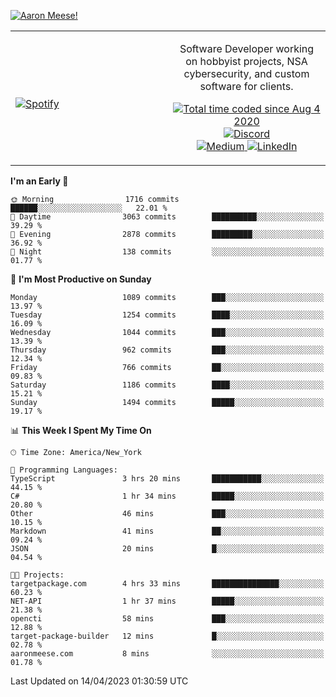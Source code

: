 [![Aaron Meese!](https://user-images.githubusercontent.com/17814535/88975338-a2aabf00-d27f-11ea-963f-8a19608716b4.png)](https://github.com/ajmeese7/readme-ascii "README ASCII")

<!-- Modified from project here: https://github.com/novatorem/novatorem -->
<table width="100%">
  <tr>
  <td width="50%">

&nbsp; <br> [![Spotify](https://ajmeese7.vercel.app/api/spotify)](https://open.spotify.com/user/ajmeese)

  </td>
  <td width="50%">
    <p align="center">
    Software Developer working on hobbyist projects, NSA cybersecurity, and custom software for clients.
    </p>
    <p align="center">
      <a href="https://wakatime.com/@f726891d-3b02-46cd-9b60-e8c59f9e2b14">
        <img src="https://wakatime.com/badge/user/f726891d-3b02-46cd-9b60-e8c59f9e2b14.svg" alt="Total time coded since Aug 4 2020" title="WakaTime" />
      </a>
      <a href="http://link.aaronmeese.com/discord">
        <img src="https://img.shields.io/badge/discord-ajmeese7%234835-369?style=flat-square&logo=discord&logoColor=white&color=purple" alt="Discord" title="Discord">
      </a>
      <br />
      <a href="https://link.aaronmeese.com/medium">
        <img src="https://img.shields.io/badge/medium-ajmeese7-1DB954?style=flat-square&logo=medium&logoColor=white" alt="Medium" title="Medium">
      </a>
      <a href="https://link.aaronmeese.com/linkedin">
        <img src="https://img.shields.io/badge/linkedIn-aaronmeese-1DB954?style=flat-square&logo=linkedin&logoColor=white&color=blue" alt="LinkedIn" title="LinkedIn">
      </a>
    </p>
  </td>

</table>

[//]: <> (The `&nbsp;` is to have Aphelion take up more space)

<!--START_SECTION:waka-->
**I'm an Early 🐤** 

```text
🌞 Morning                1716 commits        ██████░░░░░░░░░░░░░░░░░░░   22.01 % 
🌆 Daytime                3063 commits        ██████████░░░░░░░░░░░░░░░   39.29 % 
🌃 Evening                2878 commits        █████████░░░░░░░░░░░░░░░░   36.92 % 
🌙 Night                  138 commits         ░░░░░░░░░░░░░░░░░░░░░░░░░   01.77 % 
```
📅 **I'm Most Productive on Sunday** 

```text
Monday                   1089 commits        ███░░░░░░░░░░░░░░░░░░░░░░   13.97 % 
Tuesday                  1254 commits        ████░░░░░░░░░░░░░░░░░░░░░   16.09 % 
Wednesday                1044 commits        ███░░░░░░░░░░░░░░░░░░░░░░   13.39 % 
Thursday                 962 commits         ███░░░░░░░░░░░░░░░░░░░░░░   12.34 % 
Friday                   766 commits         ██░░░░░░░░░░░░░░░░░░░░░░░   09.83 % 
Saturday                 1186 commits        ████░░░░░░░░░░░░░░░░░░░░░   15.21 % 
Sunday                   1494 commits        █████░░░░░░░░░░░░░░░░░░░░   19.17 % 
```


📊 **This Week I Spent My Time On** 

```text
🕑︎ Time Zone: America/New_York

💬 Programming Languages: 
TypeScript               3 hrs 20 mins       ███████████░░░░░░░░░░░░░░   44.15 % 
C#                       1 hr 34 mins        █████░░░░░░░░░░░░░░░░░░░░   20.80 % 
Other                    46 mins             ███░░░░░░░░░░░░░░░░░░░░░░   10.15 % 
Markdown                 41 mins             ██░░░░░░░░░░░░░░░░░░░░░░░   09.24 % 
JSON                     20 mins             █░░░░░░░░░░░░░░░░░░░░░░░░   04.54 % 

🐱‍💻 Projects: 
targetpackage.com        4 hrs 33 mins       ███████████████░░░░░░░░░░   60.23 % 
NET-API                  1 hr 37 mins        █████░░░░░░░░░░░░░░░░░░░░   21.38 % 
opencti                  58 mins             ███░░░░░░░░░░░░░░░░░░░░░░   12.88 % 
target-package-builder   12 mins             █░░░░░░░░░░░░░░░░░░░░░░░░   02.78 % 
aaronmeese.com           8 mins              ░░░░░░░░░░░░░░░░░░░░░░░░░   01.78 % 
```


 Last Updated on 14/04/2023 01:30:59 UTC
<!--END_SECTION:waka-->

